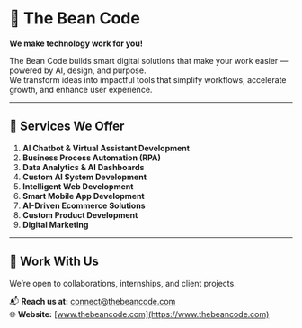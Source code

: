 # 🌱 The Bean Code

**We make technology work for you!**

The Bean Code builds smart digital solutions that make your work easier — powered by AI, design, and purpose.  
We transform ideas into impactful tools that simplify workflows, accelerate growth, and enhance user experience.

---

## 🚀 Services We Offer

1. **AI Chatbot & Virtual Assistant Development**  
2. **Business Process Automation (RPA)**  
3. **Data Analytics & AI Dashboards**  
4. **Custom AI System Development**  
5. **Intelligent Web Development**  
6. **Smart Mobile App Development**  
7. **AI-Driven Ecommerce Solutions**  
8. **Custom Product Development**  
9. **Digital Marketing**

---

## 💼 Work With Us

We’re open to collaborations, internships, and client projects.

📬 **Reach us at:** [connect@thebeancode.com](mailto:connect@thebeancode.com)  
🌐 **Website:** [www.thebeancode.com](https://www.thebeancode.com)
